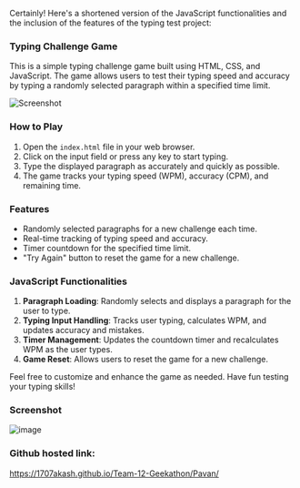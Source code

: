 Certainly! Here's a shortened version of the JavaScript functionalities and the inclusion of the features of the typing test project:

### Typing Challenge Game

This is a simple typing challenge game built using HTML, CSS, and JavaScript. The game allows users to test their typing speed and accuracy by typing a randomly selected paragraph within a specified time limit.

![Screenshot](screenshot.png)

### How to Play
1. Open the `index.html` file in your web browser.
2. Click on the input field or press any key to start typing.
3. Type the displayed paragraph as accurately and quickly as possible.
4. The game tracks your typing speed (WPM), accuracy (CPM), and remaining time.

### Features
- Randomly selected paragraphs for a new challenge each time.
- Real-time tracking of typing speed and accuracy.
- Timer countdown for the specified time limit.
- "Try Again" button to reset the game for a new challenge.

### JavaScript Functionalities
1. **Paragraph Loading**: Randomly selects and displays a paragraph for the user to type.
2. **Typing Input Handling**: Tracks user typing, calculates WPM, and updates accuracy and mistakes.
3. **Timer Management**: Updates the countdown timer and recalculates WPM as the user types.
4. **Game Reset**: Allows users to reset the game for a new challenge.

Feel free to customize and enhance the game as needed. Have fun testing your typing skills!
### Screenshot
![image](https://github.com/1707akash/Team-12-Geekathon/assets/127507966/3cf9fa5a-2a8d-415a-9476-1d895082009c)
### Github hosted link:
https://1707akash.github.io/Team-12-Geekathon/Pavan/
